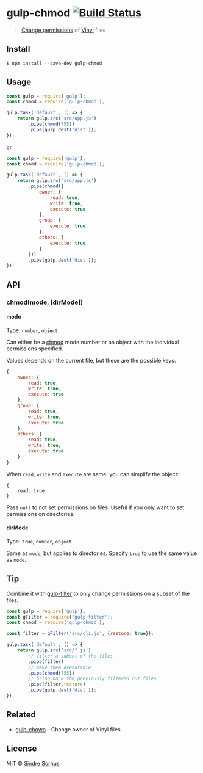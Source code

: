 # gulp-chmod [![Build Status](https://travis-ci.org/sindresorhus/gulp-chmod.svg?branch=master)](https://travis-ci.org/sindresorhus/gulp-chmod)

> [Change permissions](https://en.wikipedia.org/wiki/Chmod) of [Vinyl](https://github.com/gulpjs/vinyl) files


## Install

```
$ npm install --save-dev gulp-chmod
```


## Usage

```js
const gulp = require('gulp');
const chmod = require('gulp-chmod');

gulp.task('default', () => {
	return gulp.src('src/app.js')
		.pipe(chmod(755))
		.pipe(gulp.dest('dist'));
});
```

or

```js
const gulp = require('gulp');
const chmod = require('gulp-chmod');

gulp.task('default', () => {
	return gulp.src('src/app.js')
		.pipe(chmod({
			owner: {
				read: true,
				write: true,
				execute: true
			},
			group: {
				execute: true
			},
			others: {
				execute: true
			}
		}))
		.pipe(gulp.dest('dist'));
});
```


## API

### chmod(mode, [dirMode])

#### mode

Type: `number`, `object`

Can either be a [chmod](http://ss64.com/bash/chmod.html) mode number or an object with the individual permissions specified.


Values depends on the current file, but these are the possible keys:

```js
{
	owner: {
		read: true,
		write: true,
		execute: true
	},
	group: {
		read: true,
		write: true,
		execute: true
	},
	others: {
		read: true,
		write: true,
		execute: true
	}
}
```

When `read`, `write` and `execute` are same, you can simplify the object:

```
{
	read: true
}
```

Pass `null` to not set permissions on files. Useful if you only want to set permissions on directories.

#### dirMode

Type: `true`, `number`, `object`

Same as `mode`, but applies to directories. Specify `true` to use the same value as `mode`.


## Tip

Combine it with [gulp-filter](https://github.com/sindresorhus/gulp-filter) to only change permissions on a subset of the files.

```js
const gulp = require('gulp');
const gFilter = require('gulp-filter');
const chmod = require('gulp-chmod');

const filter = gFilter('src/cli.js', {restore: true});

gulp.task('default', () => {
	return gulp.src('src/*.js')
		// filter a subset of the files
		.pipe(filter)
		// make them executable
		.pipe(chmod(755))
		// bring back the previously filtered out files
		.pipe(filter.restore)
		.pipe(gulp.dest('dist'));
});
```


## Related

- [gulp-chown](https://github.com/sindresorhus/gulp-chown) - Change owner of Vinyl files


## License

MIT © [Sindre Sorhus](http://sindresorhus.com)
